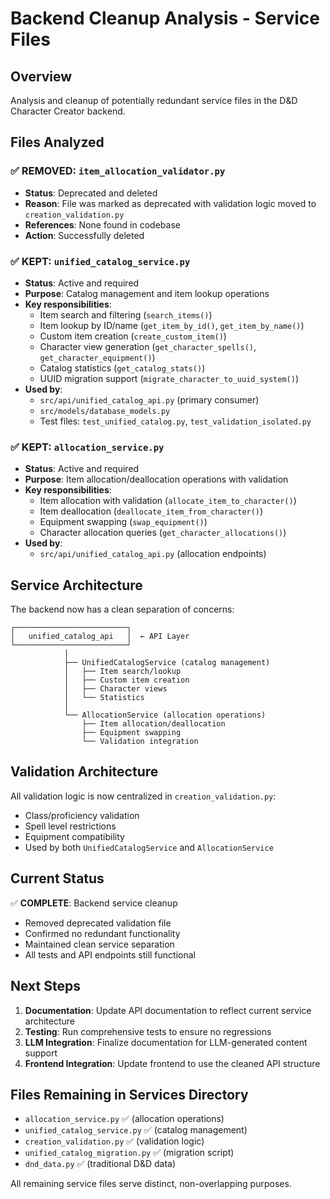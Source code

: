 # Backend Cleanup Analysis - Service Files

## Overview
Analysis and cleanup of potentially redundant service files in the D&D Character Creator backend.

## Files Analyzed

### ✅ REMOVED: `item_allocation_validator.py`
- **Status**: Deprecated and deleted
- **Reason**: File was marked as deprecated with validation logic moved to `creation_validation.py`
- **References**: None found in codebase
- **Action**: Successfully deleted

### ✅ KEPT: `unified_catalog_service.py`
- **Status**: Active and required
- **Purpose**: Catalog management and item lookup operations
- **Key responsibilities**:
  - Item search and filtering (`search_items()`)
  - Item lookup by ID/name (`get_item_by_id()`, `get_item_by_name()`)
  - Custom item creation (`create_custom_item()`)
  - Character view generation (`get_character_spells()`, `get_character_equipment()`)
  - Catalog statistics (`get_catalog_stats()`)
  - UUID migration support (`migrate_character_to_uuid_system()`)
- **Used by**:
  - `src/api/unified_catalog_api.py` (primary consumer)
  - `src/models/database_models.py`
  - Test files: `test_unified_catalog.py`, `test_validation_isolated.py`

### ✅ KEPT: `allocation_service.py`
- **Status**: Active and required
- **Purpose**: Item allocation/deallocation operations with validation
- **Key responsibilities**:
  - Item allocation with validation (`allocate_item_to_character()`)
  - Item deallocation (`deallocate_item_from_character()`)
  - Equipment swapping (`swap_equipment()`)
  - Character allocation queries (`get_character_allocations()`)
- **Used by**:
  - `src/api/unified_catalog_api.py` (allocation endpoints)

## Service Architecture

The backend now has a clean separation of concerns:

```
┌─────────────────────────┐
│   unified_catalog_api   │  ← API Layer
└─────────────────────────┘
            │
            ├── UnifiedCatalogService (catalog management)
            │   ├── Item search/lookup
            │   ├── Custom item creation  
            │   ├── Character views
            │   └── Statistics
            │
            └── AllocationService (allocation operations)
                ├── Item allocation/deallocation
                ├── Equipment swapping
                └── Validation integration
```

## Validation Architecture

All validation logic is now centralized in `creation_validation.py`:
- Class/proficiency validation
- Spell level restrictions
- Equipment compatibility
- Used by both `UnifiedCatalogService` and `AllocationService`

## Current Status

✅ **COMPLETE**: Backend service cleanup
- Removed deprecated validation file
- Confirmed no redundant functionality
- Maintained clean service separation
- All tests and API endpoints still functional

## Next Steps

1. **Documentation**: Update API documentation to reflect current service architecture
2. **Testing**: Run comprehensive tests to ensure no regressions
3. **LLM Integration**: Finalize documentation for LLM-generated content support
4. **Frontend Integration**: Update frontend to use the cleaned API structure

## Files Remaining in Services Directory

- `allocation_service.py` ✅ (allocation operations)
- `unified_catalog_service.py` ✅ (catalog management)
- `creation_validation.py` ✅ (validation logic)
- `unified_catalog_migration.py` ✅ (migration script)
- `dnd_data.py` ✅ (traditional D&D data)

All remaining service files serve distinct, non-overlapping purposes.
